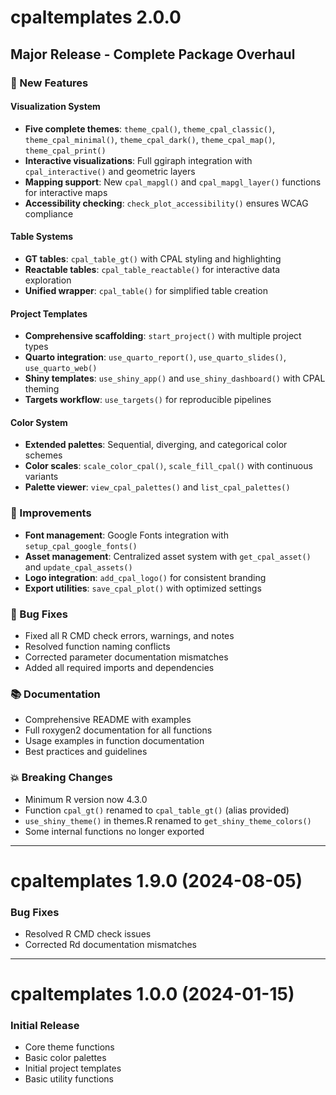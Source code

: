# cpaltemplates 2.0.0

## Major Release - Complete Package Overhaul

### 🎉 New Features

#### Visualization System
* **Five complete themes**: `theme_cpal()`, `theme_cpal_classic()`, `theme_cpal_minimal()`, `theme_cpal_dark()`, `theme_cpal_map()`, `theme_cpal_print()`
* **Interactive visualizations**: Full ggiraph integration with `cpal_interactive()` and geometric layers
* **Mapping support**: New `cpal_mapgl()` and `cpal_mapgl_layer()` functions for interactive maps
* **Accessibility checking**: `check_plot_accessibility()` ensures WCAG compliance

#### Table Systems
* **GT tables**: `cpal_table_gt()` with CPAL styling and highlighting
* **Reactable tables**: `cpal_table_reactable()` for interactive data exploration
* **Unified wrapper**: `cpal_table()` for simplified table creation

#### Project Templates
* **Comprehensive scaffolding**: `start_project()` with multiple project types
* **Quarto integration**: `use_quarto_report()`, `use_quarto_slides()`, `use_quarto_web()`
* **Shiny templates**: `use_shiny_app()` and `use_shiny_dashboard()` with CPAL theming
* **Targets workflow**: `use_targets()` for reproducible pipelines

#### Color System
* **Extended palettes**: Sequential, diverging, and categorical color schemes
* **Color scales**: `scale_color_cpal()`, `scale_fill_cpal()` with continuous variants
* **Palette viewer**: `view_cpal_palettes()` and `list_cpal_palettes()`

### 🔧 Improvements

* **Font management**: Google Fonts integration with `setup_cpal_google_fonts()`
* **Asset management**: Centralized asset system with `get_cpal_asset()` and `update_cpal_assets()`
* **Logo integration**: `add_cpal_logo()` for consistent branding
* **Export utilities**: `save_cpal_plot()` with optimized settings

### 🐛 Bug Fixes

* Fixed all R CMD check errors, warnings, and notes
* Resolved function naming conflicts
* Corrected parameter documentation mismatches
* Added all required imports and dependencies

### 📚 Documentation

* Comprehensive README with examples
* Full roxygen2 documentation for all functions
* Usage examples in function documentation
* Best practices and guidelines

### 💥 Breaking Changes

* Minimum R version now 4.3.0
* Function `cpal_gt()` renamed to `cpal_table_gt()` (alias provided)
* `use_shiny_theme()` in themes.R renamed to `get_shiny_theme_colors()`
* Some internal functions no longer exported

---

# cpaltemplates 1.9.0 (2024-08-05)

### Bug Fixes
* Resolved R CMD check issues
* Corrected Rd documentation mismatches

---

# cpaltemplates 1.0.0 (2024-01-15)

### Initial Release
* Core theme functions
* Basic color palettes
* Initial project templates
* Basic utility functions
